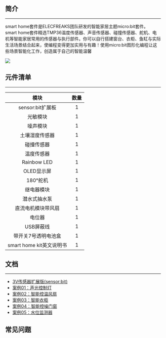 ## 简介
---
smart home套件是ELECFREAKS团队研发的智能家居主题micro:bit套件。  
smart home套件精选TMP36温度传感器、声音传感器、碰撞传感器、舵机、电机等智能家居常用的传感器与执行部件。你可以自行搭建窗台、衣柜、鱼缸与实际生活场景结合起来，使编程变得更加实用与有趣！使用micro:bit图形化编程让这些场景智能化工作，创造属于自己的智能温馨


![](https://i.imgur.com/1ku05L8.jpg)

## 元件清单
---
模块 | 数量
:-: | :-: 
sensor:bit扩展板|1
光敏模块|1
噪声模块|1
土壤湿度传感器|1
碰撞传感器|1
温度传感器|1
Rainbow LED|1
OLED显示屏|1
180°舵机|1
继电器模块|1
潜水式抽水泵|1
直流电机模块带风扇|1
电位器| 1
USB屏蔽线|1
带开关7号透明电池盒|1
smart home kit英文说明书|1

## 文档
---
- [3V传感器扩展版(sensor:bit)](/Sensor_bit.md/)
- [案例01：声光控制灯](/smart_home_case_01.md/)
- [案例02：智能控温风扇](/smart_home_case_02.md/)  
- [案例03：智能衣柜](/smart_home_case_03.md/)  
- [案例04：智能控噪门窗](/smart_home_case_04.md/) 
- [案例05：水位监测器](/smart_home_case_05.md/) 

## 常见问题
